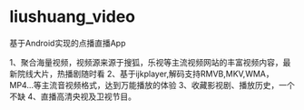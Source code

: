 # liushuang_video
基于Android实现的点播直播App

1、聚合海量视频，视频源来源于搜狐，乐视等主流视频网站的丰富视频内容，最新院线大片，热播剧随时看
2、基于ijkplayer,解码支持RMVB,MKV,WMA，MP4...等主流音视频格式，达到万能播放的体验
3、收藏影视剧、播放历史，一个不缺
4、直播高清央视及卫视节目。

